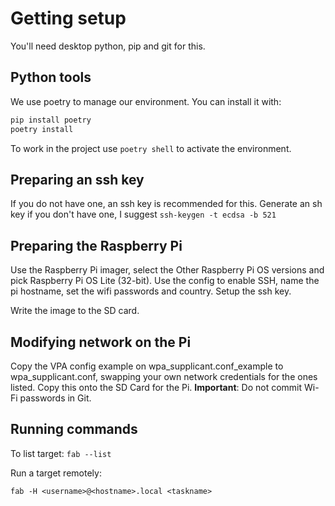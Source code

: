 # Getting setup

You'll need desktop python, pip and git for this.

## Python tools

We use poetry to manage our environment. You can install it with:

```bash
pip install poetry
poetry install
```

To work in the project use `poetry shell` to activate the environment.

## Preparing an ssh key

If you do not have one, an ssh key is recommended for this.
Generate an sh key if you don't have one, I suggest `ssh-keygen -t ecdsa -b 521`

## Preparing the Raspberry Pi

Use the Raspberry Pi imager, select the Other Raspberry Pi OS versions and pick Raspberry Pi OS Lite (32-bit). Use the config to enable SSH, name the pi hostname, set the wifi passwords and country.
Setup the ssh key.

Write the image to the SD card.

## Modifying network on the Pi

Copy the VPA config example on wpa_supplicant.conf_example to wpa_supplicant.conf, swapping your own network credentials for the ones listed. Copy this onto the SD Card for the Pi.
**Important**: Do not commit Wi-Fi passwords in Git.

## Running commands

To list target:
`fab --list`

Run a target remotely:

`fab -H <username>@<hostname>.local <taskname>`
